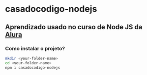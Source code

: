 # casadocodigo-nodejs
## Aprendizado usado no curso de Node JS da [Alura](https://alura.com.br)

### Como instalar o projeto? 

```sh
mkdir <your-folder-name>
cd <your-folder-name>
npm i casadocodigo-nodejs
